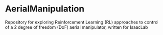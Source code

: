 # AerialManipulation
Repository for exploring Reinforcement Learning (RL) approaches to control of a 2 degree of freedom (DoF) aerial manipulator, written for IsaacLab
